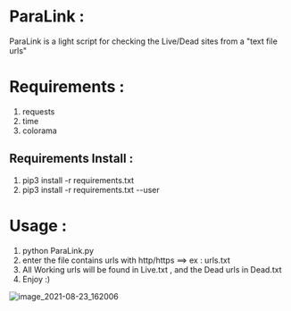 # ParaLink :
ParaLink is a light script for checking the Live/Dead sites from a "text file urls"

# Requirements :
1) requests
2) time
3) colorama

## Requirements Install : 
1) pip3 install -r requirements.txt
2) pip3 install -r requirements.txt --user

# Usage :
1) python ParaLink.py
2) enter the file contains urls with http/https ==> ex : urls.txt
3) All Working urls will be found in Live.txt , and the Dead urls in Dead.txt
4) Enjoy :)

![image_2021-08-23_162006](https://user-images.githubusercontent.com/81820445/130473104-26af8c3d-a444-47a7-8fbd-379c424b287b.png)
